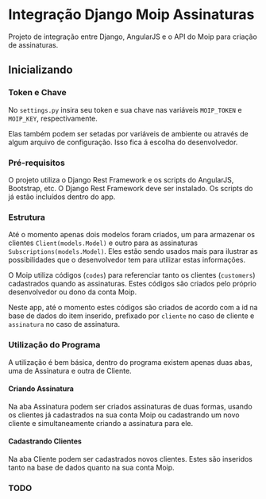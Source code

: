 # Integração Django Moip Assinaturas

Projeto de integração entre Django, AngularJS e o API do Moip para criação de assinaturas.

## Inicializando

### Token e Chave

No `settings.py` insira seu token e sua chave nas variáveis `MOIP_TOKEN` e `MOIP_KEY`, respectivamente.

Elas também podem ser setadas por variáveis de ambiente ou através de algum arquivo de configuração. Isso fica á escolha do desenvolvedor.

### Pré-requisitos

O projeto utiliza o Django Rest Framework e os scripts do AngularJS, Bootstrap, etc. O Django Rest Framework deve ser instalado. Os scripts do já estão incluídos dentro do app.
 

### Estrutura

Até o momento apenas dois modelos foram criados, um para armazenar os clientes `Client(models.Model)` e outro para as assinaturas `Subscriptions(models.Model)`. Eles estão sendo usados mais para ilustrar as possibilidades que o desenvolvedor tem para utilizar estas informações.

O Moip utiliza códigos (`codes`) para referenciar tanto os clientes (`customers`) cadastrados quando as assinaturas. Estes códigos são criados pelo próprio desenvolvedor ou dono da conta Moip.

Neste app, até o momento estes códigos são criados de acordo com a id na base de dados do item inserido, prefixado por `cliente` no caso de cliente e `assinatura` no caso de assinatura.

### Utilização do Programa

A utilização é bem básica, dentro do programa existem apenas duas abas, uma de Assinatura e outra de Cliente.

#### Criando Assinatura

Na  aba Assinatura podem ser criados assinaturas de duas formas, usando os clientes já cadastrados na sua conta Moip ou cadastrando um novo cliente e simultaneamente criando a assinatura para ele.

#### Cadastrando Clientes

Na aba Cliente podem ser cadastrados novos clientes. Estes são inseridos tanto na base de dados quanto na sua conta Moip.

### TODO
